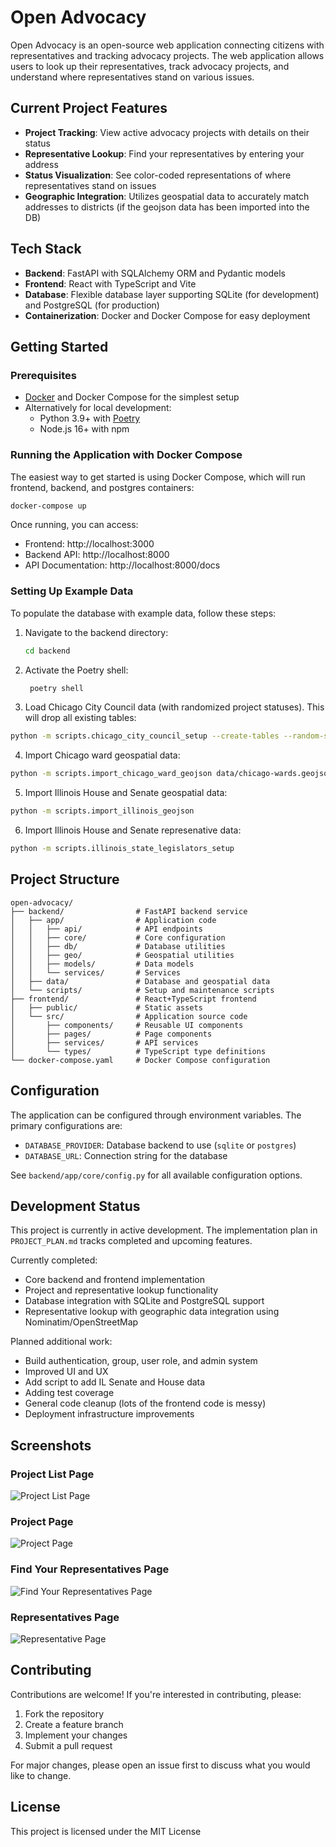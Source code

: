 # Open Advocacy

Open Advocacy is an open-source web application connecting citizens with representatives and tracking advocacy projects. The web application allows users to look up their representatives, track advocacy projects, and understand where representatives stand on various issues.


## Current Project Features

- **Project Tracking**: View active advocacy projects with details on their status
- **Representative Lookup**: Find your representatives by entering your address
- **Status Visualization**: See color-coded representations of where representatives stand on issues
- **Geographic Integration**: Utilizes geospatial data to accurately match addresses to districts (if the geojson data has been imported into the DB)

## Tech Stack

- **Backend**: FastAPI with SQLAlchemy ORM and Pydantic models
- **Frontend**: React with TypeScript and Vite
- **Database**: Flexible database layer supporting SQLite (for development) and PostgreSQL (for production)
- **Containerization**: Docker and Docker Compose for easy deployment

## Getting Started

### Prerequisites

- [Docker](https://www.docker.com/products/docker-desktop/) and Docker Compose for the simplest setup
- Alternatively for local development:
  - Python 3.9+ with [Poetry](https://python-poetry.org/docs/)
  - Node.js 16+ with npm

### Running the Application with Docker Compose

The easiest way to get started is using Docker Compose, which will run frontend, backend, and postgres containers:

```bash
docker-compose up
```
Once running, you can access:
- Frontend: http://localhost:3000
- Backend API: http://localhost:8000
- API Documentation: http://localhost:8000/docs

### Setting Up Example Data

To populate the database with example data, follow these steps:

1. Navigate to the backend directory:
   ```bash
   cd backend
   ```

2. Activate the Poetry shell:
   ```bash
    poetry shell
   ```

3. Load Chicago City Council data (with randomized project statuses). This will drop all existing tables:
  ```bash
  python -m scripts.chicago_city_council_setup --create-tables --random-statuses --drop
  ```

4. Import Chicago ward geospatial data:
  ```bash
  python -m scripts.import_chicago_ward_geojson data/chicago-wards.geojson
  ```

5. Import Illinois House and Senate geospatial data:
  ```bash
  python -m scripts.import_illinois_geojson
  ```

6. Import Illinois House and Senate represenative data:
  ```bash
  python -m scripts.illinois_state_legislators_setup
  ```


## Project Structure
```
open-advocacy/
├── backend/                # FastAPI backend service
│   ├── app/                # Application code
│   │   ├── api/            # API endpoints
│   │   ├── core/           # Core configuration
│   │   ├── db/             # Database utilities
│   │   ├── geo/            # Geospatial utilities
│   │   ├── models/         # Data models
│   │   └── services/       # Services
│   ├── data/               # Database and geospatial data
│   └── scripts/            # Setup and maintenance scripts
├── frontend/               # React+TypeScript frontend
│   ├── public/             # Static assets
│   └── src/                # Application source code
│       ├── components/     # Reusable UI components
│       ├── pages/          # Page components
│       ├── services/       # API services
│       └── types/          # TypeScript type definitions
└── docker-compose.yaml     # Docker Compose configuration
```

## Configuration

The application can be configured through environment variables. The primary configurations are:

- `DATABASE_PROVIDER`: Database backend to use (`sqlite` or `postgres`)
- `DATABASE_URL`: Connection string for the database

See `backend/app/core/config.py` for all available configuration options.

## Development Status

This project is currently in active development. The implementation plan in `PROJECT_PLAN.md` tracks completed and upcoming features.

Currently completed:
- Core backend and frontend implementation
- Project and representative lookup functionality
- Database integration with SQLite and PostgreSQL support
- Representative lookup with geographic data integration using Nominatim/OpenStreetMap

Planned additional work:
- Build authentication, group, user role, and admin system
- Improved UI and UX
- Add script to add IL Senate and House data
- Adding test coverage
- General code cleanup (lots of the frontend code is messy)
- Deployment infrastructure improvements

## Screenshots

### Project List Page
![Project List Page](./screenshots/project_list.png)

### Project Page
![Project Page](./screenshots/project.png)

### Find Your Representatives Page
![Find Your Representatives Page](./screenshots/find_your_representatives.png)

### Representatives Page
![Representative Page](./screenshots/representative.png)


## Contributing

Contributions are welcome! If you're interested in contributing, please:

1. Fork the repository
2. Create a feature branch
3. Implement your changes
4. Submit a pull request

For major changes, please open an issue first to discuss what you would like to change.

## License

This project is licensed under the MIT License
